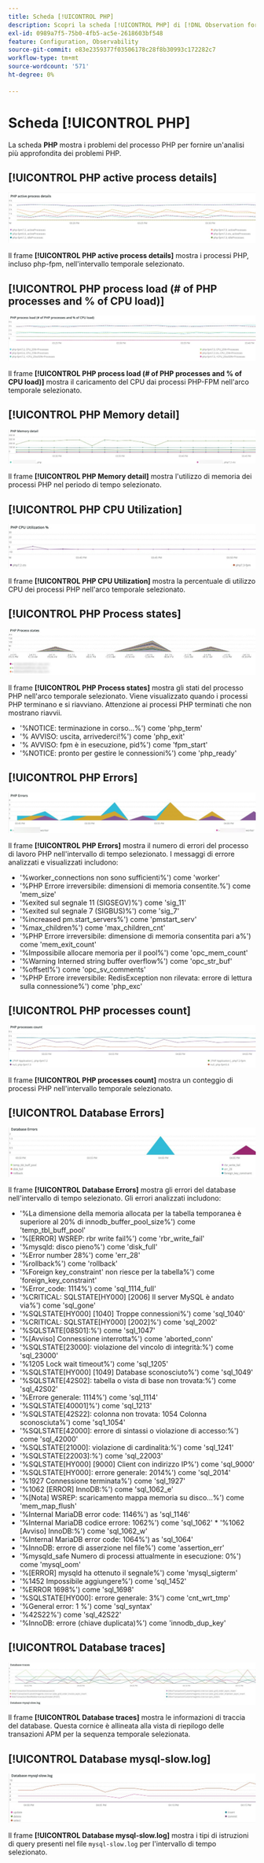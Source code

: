 ```yaml
---
title: Scheda [!UICONTROL PHP]
description: Scopri la scheda [!UICONTROL PHP] di [!DNL Observation for Adobe Commerce].
exl-id: 0989a7f5-75b0-4fb5-ac5e-2618603bf548
feature: Configuration, Observability
source-git-commit: e83e2359377f03506178c28f8b30993c172282c7
workflow-type: tm+mt
source-wordcount: '571'
ht-degree: 0%

---
```


# Scheda [!UICONTROL PHP]

La scheda **PHP** mostra i problemi del processo PHP per fornire un&#39;analisi più approfondita dei problemi PHP.

## [!UICONTROL PHP active process details]

![Dettagli processo attivo PHP](../../assets/tools/php-active-process-details.jpg)

Il frame **[!UICONTROL PHP active process details]** mostra i processi PHP, incluso php-fpm, nell&#39;intervallo temporale selezionato.

## [!UICONTROL PHP process load (# of PHP processes and % of CPU load)]

![caricamento processo PHP](../../assets/tools/php-process-load.jpg)

Il frame **[!UICONTROL PHP process load (# of PHP processes and % of CPU load)]** mostra il caricamento del CPU dai processi PHP-FPM nell&#39;arco temporale selezionato.

## [!UICONTROL PHP Memory detail]

![Dettagli memoria PHP](../../assets/tools/php-memory-detail.jpg)

Il frame **[!UICONTROL PHP Memory detail]** mostra l&#39;utilizzo di memoria dei processi PHP nel periodo di tempo selezionato.

## [!UICONTROL PHP CPU Utilization]

![Utilizzo CPU PHP](../../assets/tools/php-cpu-utilization.jpg)

Il frame **[!UICONTROL PHP CPU Utilization]** mostra la percentuale di utilizzo CPU dei processi PHP nell&#39;arco temporale selezionato.

## [!UICONTROL PHP Process states]

![stati processo PHP](../../assets/tools/php-process-states-image-1.jpg)

Il frame **[!UICONTROL PHP Process states]** mostra gli stati del processo PHP nell&#39;arco temporale selezionato. Viene visualizzato quando i processi PHP terminano e si riavviano. Attenzione ai processi PHP terminati che non mostrano riavvii.

* &#39;%NOTICE: terminazione in corso...%&#39;) come &#39;php_term&#39;
* &#39;% AVVISO: uscita, arrivederci!%&#39;) come &#39;php_exit&#39;
* &#39;% AVVISO: fpm è in esecuzione, pid%&#39;) come &#39;fpm_start&#39;
* &#39;%NOTICE: pronto per gestire le connessioni%&#39;) come &#39;php_ready&#39;

## [!UICONTROL PHP Errors]

![Errori PHP](../../assets/tools/php-errors-image-1.jpg)

Il frame **[!UICONTROL PHP Errors]** mostra il numero di errori del processo di lavoro PHP nell&#39;intervallo di tempo selezionato. I messaggi di errore analizzati e visualizzati includono:

* &#39;%worker_connections non sono sufficienti%&#39;) come &#39;worker&#39;
* &#39;%PHP Errore irreversibile: dimensioni di memoria consentite.%&#39;) come &#39;mem_size&#39;
* &#39;%exited sul segnale 11 (SIGSEGV)%&#39;) come &#39;sig_11&#39;
* &#39;%exited sul segnale 7 (SIGBUS)%&#39;) come &#39;sig_7&#39;
* &#39;%increased pm.start_servers%&#39;) come &#39;pmstart_serv&#39;
* &#39;%max_children%&#39;) come &#39;max_children_cnt&#39;
* &#39;%PHP Errore irreversibile: dimensione di memoria consentita pari a%&#39;) come &#39;mem_exit_count&#39;
* &#39;%Impossibile allocare memoria per il pool%&#39;) come &#39;opc_mem_count&#39;
* &#39;%Warning Interned string buffer overflow%&#39;) come &#39;opc_str_buf&#39;
* &#39;%offsetl%&#39;) come &#39;opc_sv_comments&#39;
* &#39;%PHP Errore irreversibile: RedisException non rilevata: errore di lettura sulla connessione%&#39;) come &#39;php_exc&#39;

## [!UICONTROL PHP processes count]

![Numero processi PHP](../../assets/tools/php-processes-count.jpg)

Il frame **[!UICONTROL PHP processes count]** mostra un conteggio di processi PHP nell&#39;intervallo temporale selezionato.

## [!UICONTROL Database Errors]

![Errori database](../../assets/tools/php-tab-database-errors.jpg)

Il frame **[!UICONTROL Database Errors]** mostra gli errori del database nell&#39;intervallo di tempo selezionato. Gli errori analizzati includono:

* &#39;%La dimensione della memoria allocata per la tabella temporanea è superiore al 20% di innodb_buffer_pool_size%&#39;) come &#39;temp_tbl_buff_pool&#39;
* &#39;%\[ERROR\] WSREP: rbr write fail%&#39;) come &#39;rbr_write_fail&#39;
* &#39;%mysqld: disco pieno%&#39;) come &#39;disk_full&#39;
* &#39;%Error number 28%&#39;) come &#39;err_28&#39;
* &#39;%rollback%&#39;) come &#39;rollback&#39;
* &#39;%Foreign key_constraint&#39; non riesce per la tabella%&#39;) come &#39;foreign_key_constraint&#39;
* &#39;%Error_code: 1114%&#39;) come &#39;sql_1114_full&#39;
* &#39;%CRITICAL: SQLSTATE[HY000] [2006] Il server MySQL è andato via%&#39;) come &#39;sql_gone&#39;
* &#39;%SQLSTATE[HY000] [1040] Troppe connessioni%&#39;) come &#39;sql_1040&#39;
* &#39;%CRITICAL: SQLSTATE[HY000] [2002]%&#39;) come &#39;sql_2002&#39;
* &#39;%SQLSTATE[08S01]:%&#39;) come &#39;sql_1047&#39;
* &#39;%[Avviso] Connessione interrotta%&#39;) come &#39;aborted_conn&#39;
* &#39;%SQLSTATE[23000]: violazione del vincolo di integrità:%&#39;) come &#39;sql_23000&#39;
* &#39;%1205 Lock wait timeout%&#39;) come &#39;sql_1205&#39;
* &#39;%SQLSTATE[HY000] [1049] Database sconosciuto%&#39;) come &#39;sql_1049&#39;
* &#39;%SQLSTATE[42S02]: tabella o vista di base non trovata:%&#39;) come &#39;sql_42S02&#39;
* &#39;%Errore generale: 1114%&#39;) come &#39;sql_1114&#39;
* &#39;%SQLSTATE[40001]%&#39;) come &#39;sql_1213&#39;
* &#39;%SQLSTATE[42S22]: colonna non trovata: 1054 Colonna sconosciuta%&#39;) come &#39;sq1_1054&#39;
* &#39;%SQLSTATE[42000]: errore di sintassi o violazione di accesso:%&#39;) come &#39;sql_42000&#39;
* &#39;%SQLSTATE[21000]: violazione di cardinalità:%&#39;) come &#39;sql_1241&#39;
* &#39;%SQLSTATE[22003]:%&#39;) come &#39;sql_22003&#39;
* &#39;%SQLSTATE[HY000] [9000] Client con indirizzo IP%&#39;) come &#39;sql_9000&#39;
* &#39;%SQLSTATE[HY000]: errore generale: 2014%&#39;) come &#39;sql_2014&#39;
* &#39;%1927 Connessione terminata%&#39;) come &#39;sql_1927&#39;
* &#39;%1062 \[ERROR\] InnoDB:%&#39;) come &#39;sql_1062_e&#39;
* &#39;%[Nota] WSREP: scaricamento mappa memoria su disco...%&#39;) come &#39;mem_map_flush&#39;
* &#39;%Internal MariaDB error code: 1146%&#39;) as &#39;sql_1146&#39;
* &#39;%Internal MariaDB codice errore: 1062%&#39;) come &#39;sql_1062&#39; * &#39;%1062 [Avviso] InnoDB:%&#39;) come &#39;sql_1062_w&#39;
* &#39;%Internal MariaDB error code: 1064%&#39;) as &#39;sql_1064&#39;
* &#39;%InnoDB: errore di asserzione nel file%&#39;) come &#39;assertion_err&#39;
* &#39;%mysqld_safe Numero di processi attualmente in esecuzione: 0%&#39;) come &#39;mysql_oom&#39;
* &#39;%\[ERROR\] mysqld ha ottenuto il segnale%&#39;) come &#39;mysql_sigterm&#39;
* &#39;%1452 Impossibile aggiungere%&#39;) come &#39;sql_1452&#39;
* &#39;%ERROR 1698%&#39;) come &#39;sql_1698&#39;
* &#39;%SQLSTATE[HY000]: errore generale: 3%&#39;) come &#39;cnt_wrt_tmp&#39;
* &#39;%General error: 1 %&#39;) come &#39;sql_syntax&#39;
* &#39;%42S22%&#39;) come &#39;sql_42S22&#39;
* &#39;%InnoDB: errore (chiave duplicata)%&#39;) come &#39;innodb_dup_key&#39;

## [!UICONTROL Database traces]

![Tracce database](../../assets/tools/php-tab-database-traces.jpg)

Il frame **[!UICONTROL Database traces]** mostra le informazioni di traccia del database. Questa cornice è allineata alla vista di riepilogo delle transazioni APM per la sequenza temporale selezionata.

## [!UICONTROL Database mysql-slow.log]

![Database mysql-slow.log](../../assets/tools/php-tab-database-mysql-slow-log.jpg)

Il frame **[!UICONTROL Database mysql-slow.log]** mostra i tipi di istruzioni di query presenti nel file `mysql-slow.log` per l&#39;intervallo di tempo selezionato.
